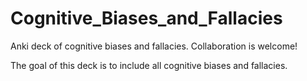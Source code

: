 # Cognitive_Biases_and_Fallacies
Anki deck of cognitive biases and fallacies. Collaboration is welcome!

The goal of this deck is to include all cognitive biases and fallacies. 
